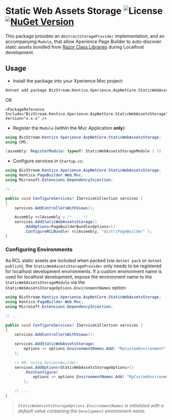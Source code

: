 # Static Web Assets Storage ![License](https://img.shields.io/github/license/BizStream/xperience-static-web-assets-storage) [![NuGet Version](https://img.shields.io/nuget/v/BizStream.Kentico.Xperience.AspNetCore.StaticWebAssetsStorage)](https://nuget.org/packages/bizstream.kentico.xperience.aspnetcore.staticwebassetsstorage)

This package provides an `AbstractStorageProvider` implementation, and an accompanying `Module`, that allow Xperience Page Builder to auto-discover static assets bundled from [Razor Class Libraries](https://docs.microsoft.com/en-us/aspnet/core/razor-pages/ui-class#create-an-rcl-with-static-assets) during Localhost development.

## Usage

- Install the package into your Xperience Mvc project:

```bash
dotnet add package BizStream.Kentico.Xperience.AspNetCore.StaticWebAssetsStorage
```

OR

```csproj
<PackageReference Include="BizStream.Kentico.Xperience.AspNetCore.StaticWebAssetsStorage" Version="x.x.x" />
```

- Register the `Module` (within the Mvc Application **only**):

```csharp
using BizStream.Kentico.Xperience.AspNetCore.StaticWebAssetsStorage;
using CMS;

[assembly: RegisterModule( typeof( StaticWebAssetsStorageModule ) )]
```

- Configure services in `Startup.cs`:

```csharp
using BizStream.Kentico.Xperience.AspNetCore.StaticWebAssetsStorage;
using Kentico.PageBuilder.Web.Mvc;
using Microsoft.Extensions.DependencyInjection;

// ...

public void ConfigureServices( IServiceCollection services )
{
    services.AddControllersWithViews();

    Assembly rclAssembly = /* ... */
    services.AddStaticWebAssetsStorage()
        .AddOptions<PageBuilderBundlesOptions>()
        .ConfigureRCLBundle( rclAssembly, "dist\\PageBuilder" );
}
```

### Configuring Environments

As RCL static assets are included when packed (via `dotnet pack` or `dotnet publish`), the `StaticWebAssetsStorageProvider` only needs to be registered for localhost development environments. If a custom environment name is used for localhost development, expose the environment name to the `StaticWebAssetsStorageModule` via the `StaticWebAssetsStorageOptions.EnvironmentNames` option:

```csharp
using BizStream.Kentico.Xperience.AspNetCore.StaticWebAssetsStorage;
using Kentico.PageBuilder.Web.Mvc;
using Microsoft.Extensions.DependencyInjection;

// ...

public void ConfigureServices( IServiceCollection services )
{
    services.AddControllersWithViews();

    services.AddStaticWebAssetsStorage(
        options => options.EnvironmentNames.Add( "MyCustomEnvironment" )
    );

    // OR, using OptionsBuilder:
    services.AddOptions<StaticWebAssetsStorageOptions>()
        .PostConfigure(
            options => options.EnvironmentNames.Add( "MyCustomEnvironment" )
        );

    // ...
}
```

> _`StaticWebAssetsStorageOptions.EnvironmentNames` is initialized with a default value containing the `Development` environment name._
